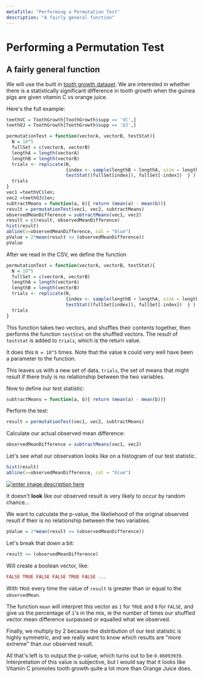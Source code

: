 ```yaml
---
metaTitle: "Performing a Permutation Test"
description: "A fairly general function"
---
```


# Performing a Permutation Test



## A fairly general function


We will use the built in [tooth growth dataset](https://stat.ethz.ch/R-manual/R-devel/library/datasets/html/ToothGrowth.html).
We are interested in whether there is a statistically significant difference in tooth growth when the guinea pigs are given vitamin C vs orange juice.

Here's the full example:

```r
teethVC = ToothGrowth[ToothGrowth$supp == 'VC',]
teethOJ = ToothGrowth[ToothGrowth$supp == 'OJ',]

permutationTest = function(vectorA, vectorB, testStat){
  N = 10^5
  fullSet = c(vectorA, vectorB)
  lengthA = length(vectorA)
  lengthB = length(vectorB)
  trials <- replicate(N, 
                      {index <- sample(lengthB + lengthA, size = lengthA, replace = FALSE)
                      testStat((fullSet[index]), fullSet[-index])  } )
  trials
}
vec1 =teethVC$len;
vec2 =teethOJ$len;
subtractMeans = function(a, b){ return (mean(a) - mean(b))}
result = permutationTest(vec1, vec2, subtractMeans)
observedMeanDifference = subtractMeans(vec1, vec2)
result = c(result, observedMeanDifference)
hist(result)
abline(v=observedMeanDifference, col = "blue")
pValue = 2*mean(result <= (observedMeanDifference))
pValue

```

After we read in the CSV, we define the function

```r
permutationTest = function(vectorA, vectorB, testStat){
  N = 10^5
  fullSet = c(vectorA, vectorB)
  lengthA = length(vectorA)
  lengthB = length(vectorB)
  trials <- replicate(N, 
                      {index <- sample(lengthB + lengthA, size = lengthA, replace = FALSE)
                      testStat((fullSet[index]), fullSet[-index])  } )
  trials
}

```

This function takes two vectors, and shuffles their contents together, then performs the function `testStat` on the shuffled vectors. The result of `teststat` is added to `trials`, which is the return value.

It does this `N = 10^5` times. Note that the value `N` could very well have been a parameter to the function.

This leaves us with a new set of data, `trials`, the set of means that might result if there truly is no relationship between the two variables.

Now to define our test statistic:

```r
subtractMeans = function(a, b){ return (mean(a) - mean(b))}

```

Perform the test:

```r
result = permutationTest(vec1, vec2, subtractMeans)

```

Calculate our actual observed mean difference:

```r
observedMeanDifference = subtractMeans(vec1, vec2)

```

Let's see what our observation looks like on a histogram of our test statistic.

```r
hist(result)
abline(v=observedMeanDifference, col = "blue")

```

[<img src="https://i.stack.imgur.com/o7gFh.png" alt="enter image description here" />](https://i.stack.imgur.com/o7gFh.png)

It doesn't **look** like our observed result is very likely to occur by random chance...

We want to calculate the p-value, the likeliehood of the original observed result if their is no relationship between the two variables.

```r
pValue = 2*mean(result >= (observedMeanDifference))

```

Let's break that down a bit:

```r
result >= (observedMeanDifference)

```

Will create a boolean vector, like:

```r
FALSE TRUE FALSE FALSE TRUE FALSE ...

```

With `TRUE` every time the value of `result` is greater than or equal to the `observedMean`.

The function `mean` will interpret this vector as `1` for `TRUE` and `0` for `FALSE`, and give us the percentage of `1`'s in the mix, ie the number of times our shuffled vector mean difference surpassed or equalled what we observed.

Finally, we multiply by 2 because the distribution of our test statistic is highly symmetric, and we really want to know which results are "more extreme" than our observed result.

All that's left is to output the p-value, which turns out to be `0.06093939`. Interpretation of this value is subjective, but I would say that it looks like Vitamin C promotes tooth growth quite a lot more than Orange Juice does.

